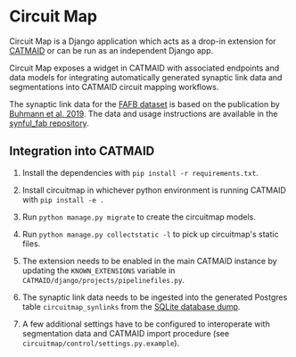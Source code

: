 # Circuit Map

Circuit Map is a Django application which acts as a drop-in
extension for [CATMAID](https://catmaid.readthedocs.io/en/latest/extensions.html)
or can be run as an independent Django app.

Circuit Map exposes a widget in CATMAID with associated endpoints and data models
for integrating automatically generated synaptic link data and
segmentations into CATMAID circuit mapping workflows.

The synaptic link data for the [FAFB dataset](http://www.temca2data.org/)
is based on the publication by [Buhmann et al. 2019](https://www.biorxiv.org/content/10.1101/2019.12.12.874172v1).
The data and usage instructions are available in the [synful_fab repository](https://github.com/funkelab/synful_fafb).

## Integration into CATMAID

1. Install the dependencies with `pip install -r requirements.txt`.

2. Install circuitmap in whichever python environment is running
CATMAID with `pip install -e .`

3. Run `python manage.py migrate` to create the circuitmap models.

4. Run `python manage.py collectstatic -l` to pick up
circuitmap's static files.

5. The extension needs to be enabled in the main CATMAID instance by
updating the `KNOWN_EXTENSIONS` variable in `CATMAID/django/projects/pipelinefiles.py`.

1. The synaptic link data needs to be ingested into the generated
Postgres table `circuitmap_synlinks` from the [SQLite database dump](https://github.com/funkelab/synful_fafb).

7. A few additional settings have to be configured to interoperate with segmentation
data and CATMAID import procedure (see `circuitmap/control/settings.py.example`).
